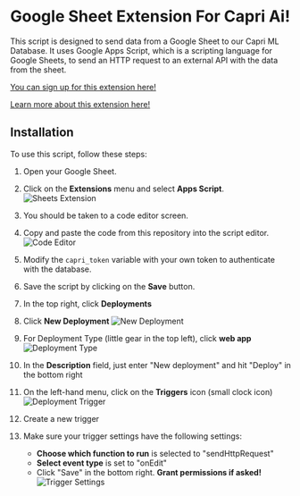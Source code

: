 # Google Sheet Extension For Capri Ai!

This script is designed to send data from a Google Sheet to our Capri ML Database. It uses Google Apps Script, which is a scripting language for Google Sheets, to send an HTTP request to an external API with the data from the sheet.

[You can sign up for this extension here!](https://systems.capriai.us/knowledge)

[Learn more about this extension here!](https://youtu.be/Lj9lMDHGvJw)
## Installation

To use this script, follow these steps:

1. Open your Google Sheet.

2. Click on the **Extensions** menu and select **Apps Script**.
![Sheets Extension](https://storage.googleapis.com/paint-logo/sheets_extensions_appsript.png)

3. You should be taken to a code editor screen.

4. Copy and paste the code from this repository into the script editor.
![Code Editor](https://storage.googleapis.com/paint-logo/sheets_code_editor.png)

5. Modify the `capri_token` variable with your own token to authenticate with the database.

7. Save the script by clicking on the **Save** button.

8. In the top right, click **Deployments**

9. Click **New Deployment**
![New Deployment](https://storage.googleapis.com/paint-logo/sheets_new_deployment.png)

10. For Deployment Type (little gear in the top left), click **web app**
![Deployment Type](https://storage.googleapis.com/paint-logo/sheets_deployment_type.png)

11. In the **Description** field, just enter "New deployment" and hit "Deploy" in the bottom right

12. On the left-hand menu, click on the **Triggers** icon (small clock icon)
![Deployment Trigger](https://storage.googleapis.com/paint-logo/sheet_trigger.png)

13. Create a new trigger
    
14. Make sure your trigger settings have the following settings:
    - **Choose which function to run** is selected to "sendHttpRequest"
    - **Select event type** is set to "onEdit"
    - Click "Save" in the bottom right. **Grant permissions if asked!**
    ![Trigger Settings](https://storage.googleapis.com/paint-logo/apps_script_trigger.png)
    


